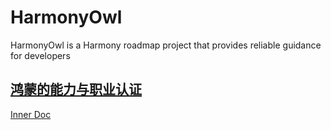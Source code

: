 # HarmonyOwl
HarmonyOwl  is a Harmony roadmap project that provides reliable guidance for developers

## [鸿蒙的能力与职业认证](https://developer.huawei.com/consumer/cn/training/dev-certification/a617e0d3bc144624864a04edb951f6c4)

[Inner Doc](/TestDir/Inner.md)
